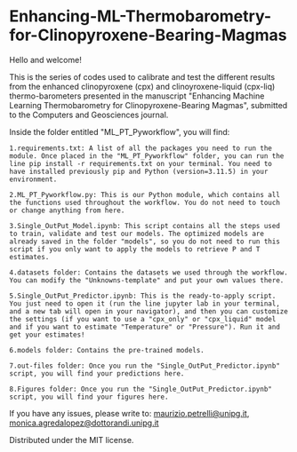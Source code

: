 # Enhancing-ML-Thermobarometry-for-Clinopyroxene-Bearing-Magmas

Hello and welcome!

This is the series of codes used to calibrate and test the different results from the enhanced clinopyroxene (cpx) and clinoyroxene-liquid (cpx-liq) thermo-barometers presented in the manuscript "Enhancing Machine Learning Thermobarometry for Clinopyroxene-Bearing Magmas", submitted to the Computers and Geosciences journal.

Inside the folder entitled "ML_PT_Pyworkflow", you will find: 

    1.requirements.txt: A list of all the packages you need to run the module. Once placed in the "ML_PT_Pyworkflow" folder, you can run the line pip install -r requirements.txt on your terminal. You need to have installed previously pip and Python (version=3.11.5) in your environment.
    
    2.ML_PT_Pyworkflow.py: This is our Python module, which contains all the functions used throughout the workflow. You do not need to touch or change anything from here.
    
    3.Single_OutPut_Model.ipynb: This script contains all the steps used to train, validate and test our models. The optimized models are already saved in the folder "models", so you do not need to run this script if you only want to apply the models to retrieve P and T estimates.
    
    4.datasets folder: Contains the datasets we used through the workflow. You can modify the "Unknowns-template" and put your own values there.
    
    5.Single_OutPut_Predictor.ipynb: This is the ready-to-apply script. You just need to open it (run the line jupyter lab in your terminal, and a new tab will open in your navigator), and then you can customize the settings (if you want to use a "cpx_only" or "cpx_liquid" model and if you want to estimate "Temperature" or "Pressure"). Run it and get your estimates!
    
    6.models folder: Contains the pre-trained models.
    
    7.out-files folder: Once you run the "Single_OutPut_Predictor.ipynb" script, you will find your predictions here.
    
    8.Figures folder: Once you run the "Single_OutPut_Predictor.ipynb" script, you will find your figures here.

If you have any issues, please write to: maurizio.petrelli@unipg.it, monica.agredalopez@dottorandi.unipg.it

Distributed under the MIT license.
